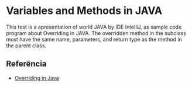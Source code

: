 
# Variables and Methods in JAVA

This test is a apresentation of world JAVA by IDE IntelliJ, as sample code program about Overriding in JAVA. The overridden method in the subclass must have the same name, parameters, and return type as the method in the parent class.

## Referência

 - [Overriding in Java](https://www.geeksforgeeks.org/java/overriding-in-java/)
